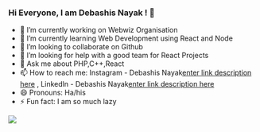 ### Hi Everyone, I am Debashis Nayak ! 👋



- 🔭 I’m currently working on Webwiz Organisation
- 🌱 I’m currently learning Web Development using React and Node
- 👯 I’m looking to collaborate on Github
- 🤔 I’m looking for help with a good team for React Projects
- 💬 Ask me about PHP,C++,React
- 📫 How to reach me: Instagram -  Debashis Nayak[enter link description here](https://www.instagram.com/2000no_talent_guy/) , Linkedln - Debashis Nayak[enter link description here](https://www.linkedin.com/in/debashis-nayak-6b013b198/)
- 😄 Pronouns: Ha/his
- ⚡ Fun fact: I am so much lazy

<img src="https://github-readme-stats.vercel.app/api?username=deb2000-sudo&&show_icons=true&title_color=ffffff&icon_color=bb2acf&text_color=daf7dc&bg_color=151515">

